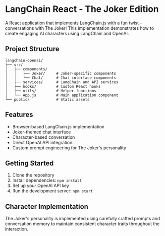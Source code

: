 # LangChain React - The Joker Edition

A React application that implements LangChain.js with a fun twist - conversations with The Joker! This implementation demonstrates how to create engaging AI characters using LangChain and OpenAI.

## Project Structure

```
langchain-openai/
├── src/
│   ├── components/
│   │   ├── Joker/     # Joker-specific components
│   │   └── Chat/      # Chat interface components
│   ├── services/      # LangChain and API services
│   ├── hooks/         # Custom React hooks
│   ├── utils/         # Helper functions
│   └── App.js         # Main application component
└── public/            # Static assets
```

## Features

- Browser-based LangChain.js implementation
- Joker-themed chat interface
- Character-based conversation
- Direct OpenAI API integration
- Custom prompt engineering for The Joker's personality

## Getting Started

1. Clone the repository
2. Install dependencies: `npm install`
3. Set up your OpenAI API key
4. Run the development server: `npm start`

## Character Implementation

The Joker's personality is implemented using carefully crafted prompts and conversation memory to maintain consistent character traits throughout the interaction.

